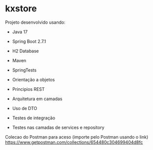 # kxstore
Projeto desenvolvido usando:
- Java 17
- Spring Boot 2.7.1
- H2 Database
- Maven
- SpringTests

- Orientação a objetos
- Principios REST
- Arquitetura em camadas
- Uso de DTO
- Testes de integração
- Testes nas camadas de services e repository


Colecao do Postman para aceso (importe pelo Postman usando o link)
https://www.getpostman.com/collections/654480c304699404d8fc
